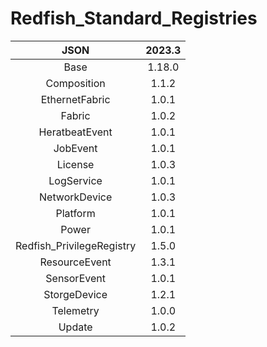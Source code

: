 # Redfish_Standard_Registries

|JSON|2023.3|
|:--:|:--:|
|Base|1.18.0|
|Composition|1.1.2|
|EthernetFabric|1.0.1|
|Fabric|1.0.2|
|HeratbeatEvent|1.0.1|
|JobEvent|1.0.1|
|License|1.0.3|
|LogService|1.0.1|
|NetworkDevice|1.0.3|
|Platform|1.0.1|
|Power|1.0.1|
|Redfish_PrivilegeRegistry|1.5.0|
|ResourceEvent|1.3.1|
|SensorEvent|1.0.1|
|StorgeDevice|1.2.1|
|Telemetry|1.0.0|
|Update|1.0.2|